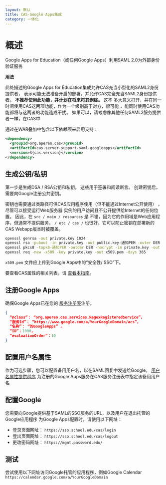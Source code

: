 ```yaml
---
layout: 默认
title: CAS-Google Apps集成
category: 一体化
---
```


# 概述

Google Apps for Education（或任何Google Apps）利用SAML 2.0为外部身份验证服务 

<div class="alert alert-warning"><strong>用法</strong>
<p>此处描述的Google Apps for Education集成允许CAS充当小型化的SAML2身份提供者， 
表示可能无法准备开启的部署，并允许CAS完全充当SAML2身份提供者。 
<strong>不推荐使用此功能，并计划在将来将其删除。</strong> 这不
多大意义打开，并在同一时间使用CAS这两项功能，作为一个级别高于对方，很可能
，能同时使用CAS功能都将与这两者的功能造成干扰。 如果可以，请考虑像其他任何SAML2服务提供者一样，在CAS中
</p>
</div>

通过在WAR叠加中包含以下依赖项来启用支持：

```xml
<dependency>
  <groupId>org.apereo.cas</groupId>
  <artifactId>cas-server-support-saml-googleapps</artifactId>
  <version>${cas.version}</version>
</dependency>
```

## 生成公钥/私钥

第一步是生成DSA / RSA公钥和私钥。 这些用于签署和阅读断言。 创建密钥后，需要向Google注册公共密钥。

密钥也需要通过类路径可供CAS应用程序使用（但不能通过Internet公开使用） ，尽管可以接受运行Web服务器 实例的用户访问且不公开提供给Internet的任何位置。  因此，在 `src / main / resources` 是 不错，因为它的作用域是Web应用程序，但通常不提供服务。 `/ etc / cas /` 也很好，它可以防止密钥在部署新的CAS Webapp版本时被覆盖。

```bash
openssl genrsa -out private.key 1024
openssl rsa -pubout -in private.key -out public.key-通知PEM -outer DER
openssl pkcs8 -topk8-通知PER -outder DER -nocrypt -in private.key -out private .p8
openssl req -new -x509 -key private.key -out x509.pem -days 365
```

`x509.pem` 文件应上传到Google Apps中的“安全性/ SSO”下。

要查看CAS属性的相关列表，请 [查看本指南](../configuration/Configuration-Properties.html#google-apps-authentication)。

## 注册Google Apps

确保Google Apps已在您的 [服务注册表](../services/Service-Management.html)注册。

```json
{
  “@class”： “org.apereo.cas.services.RegexRegisteredService”，
  “服务Id”： “https://www.google.com/a/YourGoogleDomain/acs”，
  “名称”： “的GoogleApps” ，
  “ID”：1000，
  “evaluationOrder”：10
}
```

## 配置用户名属性

作为可选步骤，您可以配置备用用户名，以在SAML回复中发送给Google。 [用户名属性提供程序](../services/Service-Management.html) 为注册的Google Apps服务在CAS服务注册表中指定该备用用户名

## 配置Google

您需要向Google提供基于SAML的SSO服务的URL，以及用户在退出托管的Google应用程序 为Google Apps配置时，请使用以下网址：

* 登录页面网址： `https://sso.school.edu/cas/login`
* 登出页面网址： `https://sso.school.edu/cas/logout`
* 更改密码网址： `https://mgmt.password.edu/`

## 测试

尝试使用以下网址访问Google托管的应用程序，例如Google Calendar `https://calendar.google.com/a/YourGoogleDomain`
